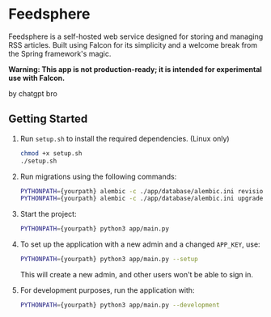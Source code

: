 # Feedsphere

Feedsphere is a self-hosted web service designed for storing and managing RSS articles. Built using Falcon for its simplicity and a welcome break from the Spring framework's magic.

**Warning: This app is not production-ready; it is intended for experimental use with Falcon.**

 by chatgpt bro

## Getting Started

1. Run `setup.sh` to install the required dependencies. (Linux only)

    ```bash
    chmod +x setup.sh
    ./setup.sh
    ```

2. Run migrations using the following commands:

    ```bash
    PYTHONPATH={yourpath} alembic -c ./app/database/alembic.ini revision --autogenerate
    PYTHONPATH={yourpath} alembic -c ./app/database/alembic.ini upgrade head
    ```

3. Start the project:

    ```bash
    PYTHONPATH={yourpath} python3 app/main.py
    ```

4. To set up the application with a new admin and a changed `APP_KEY`, use:

    ```bash
    PYTHONPATH={yourpath} python3 app/main.py --setup
    ```

    This will create a new admin, and other users won't be able to sign in.


5. For development purposes, run the application with:

    ```bash
    PYTHONPATH={yourpath} python3 app/main.py --development
    ```
